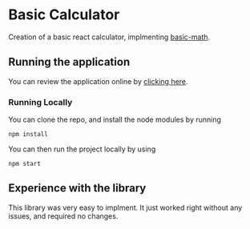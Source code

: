 # Basic Calculator

Creation of a basic react calculator, implmenting [basic-math](https://github.com/michaeldferns/basic-math).

## Running the application
You can review the application online by [clicking here](https://zroberts.github.io/).

### Running Locally
You can clone the repo, and install the node modules by running 
```
npm install 
```
You can then run the project locally by using 
```
npm start
```

## Experience with the library
This library was very easy to implment. It just worked right without any issues, and required no changes. 
